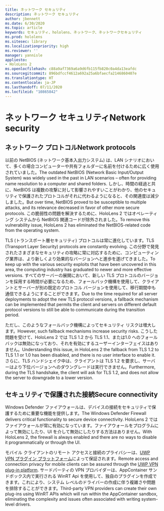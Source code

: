 ```yaml
---
title: ネットワーク セキュリティ
description: ネットワーク セキュリティ
author: jbennett
ms.date: 6/30/2020
ms.topic: article
keywords: セキュリティ、hololens、ネットワーク、ネットワークセキュリティ
ms.prod: hololens
ms.sitesec: library
ms.localizationpriority: high
ms.reviewer: ''
manager: yannisle
appliesto:
- HoloLens 2
ms.openlocfilehash: c88a9af7369a6a9d6fb115fb820c0a4da13eafdc
ms.sourcegitcommit: 896bdfccf4612a692a25a6bfaecfa2146860407e
ms.translationtype: HT
ms.contentlocale: ja-JP
ms.lasthandoff: 07/11/2020
ms.locfileid: "10865842"
---
```

# <span data-ttu-id="f8e99-104">ネットワーク セキュリティ</span><span class="sxs-lookup"><span data-stu-id="f8e99-104">Network security</span></span>

## <span data-ttu-id="f8e99-105">ネットワーク プロトコル</span><span class="sxs-lookup"><span data-stu-id="f8e99-105">Network protocols</span></span>

<span data-ttu-id="f8e99-106">以前の NetBIOS (ネットワーク基本入出力システム) は、LAN シナリオにおいて、多くの場合コンピューターや共有フォルダーに名前を付けるために広く使用されていました。</span><span class="sxs-lookup"><span data-stu-id="f8e99-106">The outdated NetBIOS (Network Basic Input/Output System) was widely used in the past in LAN scenarios – often for providing name resolution to a computer and shared folders.</span></span> <span data-ttu-id="f8e99-107">しかし、時間の経過と共に、NetBIOS は複数の攻撃に対して影響されやすいことがわかり、他のセキュリティで保護されたプロトコルがそれに代わるようになると、その関連度は減少しました。</span><span class="sxs-lookup"><span data-stu-id="f8e99-107">But over time, NetBIOS proved to be susceptible to multiple attacks, and its relevance decreased in favor of other more secure protocols.</span></span> <span data-ttu-id="f8e99-108">この脆弱性の問題を解決するために、HoloLens 2 ではオペレーティング システムから NetBIOS 関連コードが除外されました。</span><span class="sxs-lookup"><span data-stu-id="f8e99-108">To remove this vulnerability issue, HoloLens 2 has eliminated the NetBIOS-related code from the operating system.</span></span>

<span data-ttu-id="f8e99-109">TLS (トランスポート層セキュリティ) プロトコルは常に進化しています。</span><span class="sxs-lookup"><span data-stu-id="f8e99-109">TLS (Transport Layer Security) protocols are constantly evolving.</span></span> <span data-ttu-id="f8e99-110">この分野で発見されたさまざまなセキュリティの攻略に常に対応するために、コンピューティング業界は、より新しくより効果的なバージョンへと進歩を遂げてきました。</span><span class="sxs-lookup"><span data-stu-id="f8e99-110">To keep up with the various security exploits that have been uncovered in this area, the computing industry has graduated to newer and more effective versions.</span></span> <span data-ttu-id="f8e99-111">すべてのサーバーの展開において、新しい TLS プロトコルのバージョンを採用する時間が必要になるため、フォールバック機構を使用して、クライアントとサーバーが別の既定のプロトコル バージョンを使用して、移行期間中も通信できるようにすることができます。</span><span class="sxs-lookup"><span data-stu-id="f8e99-111">Due to the time required for all server deployments to adopt the new TLS protocol versions, a fallback mechanism can be implemented that permits the client and servers on different default protocol versions to still be able to communicate during the transition period.</span></span>

<span data-ttu-id="f8e99-112">ただし、このようなフォールバック機構によってセキュリティ リスクは増大します。</span><span class="sxs-lookup"><span data-stu-id="f8e99-112">However, such fallback mechanisms increase security risks.</span></span> <span data-ttu-id="f8e99-113">こうした問題を受けて、HoloLens 2 では TLS 1.2 から TLS 1.1、または1.0 へのフォールバックは無効になっており、それを有効にするユーザーインターフェイスはありません。</span><span class="sxs-lookup"><span data-stu-id="f8e99-113">Understanding this issue, in HoloLens 2 the fallback from TLS 1.2 to TLS 1.1 or 1.0 has been disabled, and there is no user interface to enable it.</span></span> <span data-ttu-id="f8e99-114">さらに、TLS ハンドシェイク中は、クライアントは TLS 1.2 を要求し、サーバーはより下位バージョンへのダウングレードは実行できません。</span><span class="sxs-lookup"><span data-stu-id="f8e99-114">Furthermore, during the TLS handshake, the client will ask for TLS 1.2, and does not allow the server to downgrade to a lower version.</span></span>

## <span data-ttu-id="f8e99-115">セキュリティで保護された接続</span><span class="sxs-lookup"><span data-stu-id="f8e99-115">Secure connectivity</span></span> 

<span data-ttu-id="f8e99-116">Windows Defender ファイアウォールは、デバイスの接続をセキュリティで保護するために重要な機能を提供します。</span><span class="sxs-lookup"><span data-stu-id="f8e99-116">The Windows Defender Firewall delivers critical functionality to secure device connectivity.</span></span> <span data-ttu-id="f8e99-117">HoloLens 2 ではファイアウォールが常に有効になっています。ファイアウォールをプログラムによって無効にしたり、UI を介して無効にしたりする方法はありません。</span><span class="sxs-lookup"><span data-stu-id="f8e99-117">With HoloLens 2, the firewall is always enabled and there are no ways to disable it programmatically or through the UI.</span></span>

<span data-ttu-id="f8e99-118">モバイル クライアントのリモート アクセスと接続のプライバシーは、[UWP VPN プラグイン プラットフォーム](https://docs.microsoft.com/uwp/api/Windows.Networking.Vpn?view=winrt-19041)によって保証されます。</span><span class="sxs-lookup"><span data-stu-id="f8e99-118">Remote access and connection privacy for mobile clients can be assured through the [UWP VPN plug-in platform](https://docs.microsoft.com/uwp/api/Windows.Networking.Vpn?view=winrt-19041).</span></span> <span data-ttu-id="f8e99-119">サードパーティの VPN プロバイダーは、AppContainer サンドボックス内で実行される WinRT Api を使用して、独自のプラグインを作成できます。これにより、システム レベルのドライバーの作成に伴う複雑さや問題を排除することができます。</span><span class="sxs-lookup"><span data-stu-id="f8e99-119">Third-party VPN providers can create their own plug-ins using WinRT APIs which will run within the AppContainer sandbox, eliminating the complexity and issues often associated with writing system-level drivers.</span></span>

